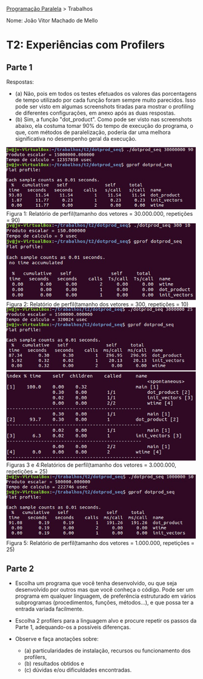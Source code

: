 [Programação Paralela](https://github.com/AndreaInfUFSM/elc139-2018a) > Trabalhos

Nome: João Vitor Machado de Mello

# T2: Experiências com Profilers


## Parte 1

Respostas:
  - (a) Não, pois em todos os testes efetuados os valores das porcentagens de tempo utilizado por cada função foram sempre muito parecidos. Isso pode ser visto em algumas screenshots tiradas para mostrar o profiling de diferentes configurações, em anexo após as duas respostas.
  - (b) Sim, a função "dot_product". Como pode ser visto nas screenshots abaixo, ela costuma tomar 90% do tempo de execução do programa, o que, com métodos de paralelização, poderia dar uma melhora significativa no desempenho geral da execução.

<img src="https://github.com/jvmello/elc139-2018a/blob/master/trabalhos/t2/screenshots/sc5.jpg" width="500">
Figura 1: Relatório de perfil(tamanho dos vetores = 30.000.000, repetições = 90)

<img src="https://github.com/jvmello/elc139-2018a/blob/master/trabalhos/t2/screenshots/sc6.jpg" width="500">
Figura 2: Relatório de perfil(tamanho dos vetores = 300, repetições = 10)

<img src="https://github.com/jvmello/elc139-2018a/blob/master/trabalhos/t2/screenshots/sc8.jpg" width="500">
<img src="https://github.com/jvmello/elc139-2018a/blob/master/trabalhos/t2/screenshots/sc9.jpg" width="500">
Figuras 3 e 4:Relatórios de perfil(tamanho dos vetores = 3.000.000, repetições = 25)

<div style="text-align=center"><img src="https://github.com/jvmello/elc139-2018a/blob/master/trabalhos/t2/screenshots/sc10.jpg" width="500">
  Figura 5: Relatório de perfil(tamanho dos vetores = 1.000.000, repetições = 25)</div>



## Parte 2


+ Escolha um programa que você tenha desenvolvido, ou que seja desenvolvido por outros mas que você conheça o código. 
Pode ser um programa em qualquer linguagem, de preferência estruturado em vários subprogramas (procedimentos, funções, métodos...), e que possa ter a entrada variada facilmente.

+ Escolha 2 profilers para a linguagem alvo e procure repetir os passos da Parte 1, adequando-os a possíveis diferenças.

+ Observe e faça anotações sobre: 
   - (a) particularidades de instalação, recursos ou funcionamento dos profilers, 
   - (b) resultados obtidos e 
   - (c) dúvidas e/ou dificuldades encontradas.

